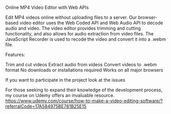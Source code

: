 Online MP4 Video Editor with Web APIs

Edit MP4 videos online without uploading files to a server. Our browser-based video editor uses the Web Coded API and Web Audio API to decode audio and video. The video editor provides trimming and cutting functionality, and also allows for audio extraction from video files. The JavaScript Recorder is used to recode the video and convert it into a .webm file.

Features:

Trim and cut videos
Extract audio from videos
Convert videos to .webm format
No downloads or installations required
Works on all major browsers

If you want to participate in the project look at the issues


For those seeking to expand their knowledge of the development process, my course on Udemy offers an invaluable resource.
https://www.udemy.com/course/how-to-make-a-video-editing-software/?referralCode=17A584975BE781B25E15


